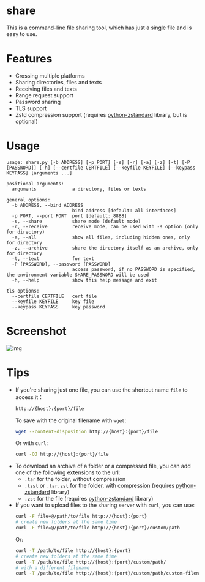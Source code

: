 # share
This is a command-line file sharing tool, which has just a single file and is easy to use.

# Features
- Crossing multiple platforms
- Sharing directories, files and texts
- Receiving files and texts
- Range request support
- Password sharing
- TLS support
- Zstd compression support (requires [python-zstandard](https://github.com/indygreg/python-zstandard) library, but is optional)

# Usage
```
usage: share.py [-b ADDRESS] [-p PORT] [-s] [-r] [-a] [-z] [-t] [-P [PASSWORD]] [-h] [--certfile CERTFILE] [--keyfile KEYFILE] [--keypass KEYPASS] [arguments ...]

positional arguments:
  arguments             a directory, files or texts

general options:
  -b ADDRESS, --bind ADDRESS
                        bind address [default: all interfaces]
  -p PORT, --port PORT  port [default: 8888]
  -s, --share           share mode (default mode)
  -r, --receive         receive mode, can be used with -s option (only for directory)
  -a, --all             show all files, including hidden ones, only for directory
  -z, --archive         share the directory itself as an archive, only for directory
  -t, --text            for text
  -P [PASSWORD], --password [PASSWORD]
                        access password, if no PASSWORD is specified, the environment variable SHARE_PASSWORD will be used
  -h, --help            show this help message and exit

tls options:
  --certfile CERTFILE   cert file
  --keyfile KEYFILE     key file
  --keypass KEYPASS     key password
```

# Screenshot
![img](https://github.com/beavailable/share/blob/main/screenshot.gif)

# Tips
- If you're sharing just one file, you can use the shortcut name `file` to access it：
    ```bash
    http://{host}:{port}/file
    ```
    To save with the original filename with `wget`:
    ```bash
    wget --content-disposition http://{host}:{port}/file
    ```
    Or with `curl`:
    ```bash
    curl -OJ http://{host}:{port}/file
    ```
- To download an archive of a folder or a compressed file, you can add one of the following extensions to the url:
    - `.tar` for the folder, without compression
    - `.tzst` or `.tar.zst` for the folder, with compression (requires [python-zstandard](https://github.com/indygreg/python-zstandard) library)
    - `.zst` for the file (requires [python-zstandard](https://github.com/indygreg/python-zstandard) library)
- If you want to upload files to the sharing server with `curl`, you can use:
    ```bash
    curl -F file=@/path/to/file http://{host}:{port}
    # create new folders at the same time
    curl -F file=@/path/to/file http://{host}:{port}/custom/path
    ```
    Or:
    ```bash
    curl -T /path/to/file http://{host}:{port}
    # create new folders at the same time
    curl -T /path/to/file http://{host}:{port}/custom/path/
    # with a different filename
    curl -T /path/to/file http://{host}:{port}/custom/path/custom-filename
    ```
